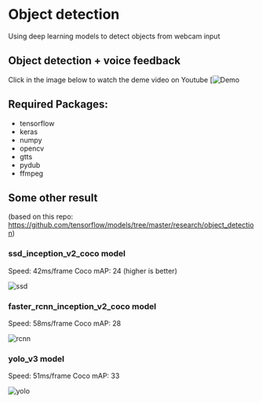 # Object detection
Using deep learning models to detect objects from webcam input

## Object detection + voice feedback
Click in the image below to watch the deme video on Youtube 
[![Demo]((https://github.com/giangnn-bkace/object_detection/blob/master/images/demo.gif)](https://youtu.be/W3x5il5w-jY))


## Required Packages:
- tensorflow
- keras
- numpy
- opencv
- gtts
- pydub
- ffmpeg

## Some other result
(based on this repo: https://github.com/tensorflow/models/tree/master/research/object_detection)

### ssd_inception_v2_coco model

Speed: 42ms/frame   Coco mAP: 24 (higher is better)

![ssd](https://github.com/giangnn-bkace/object_detection/blob/master/images/ssd.gif)

### faster_rcnn_inception_v2_coco model

Speed: 58ms/frame   Coco mAP: 28

![rcnn](https://github.com/giangnn-bkace/object_detection/blob/master/images/faster_rcnn.gif)

### yolo_v3 model

Speed: 51ms/frame   Coco mAP: 33

![yolo](https://github.com/giangnn-bkace/object_detection/blob/master/images/yolo.gif)

